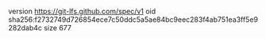 version https://git-lfs.github.com/spec/v1
oid sha256:f2732749d726854ece7c50ddc5a5ae84bc9eec283f4ab751ea3ff5e9282dab4c
size 677
